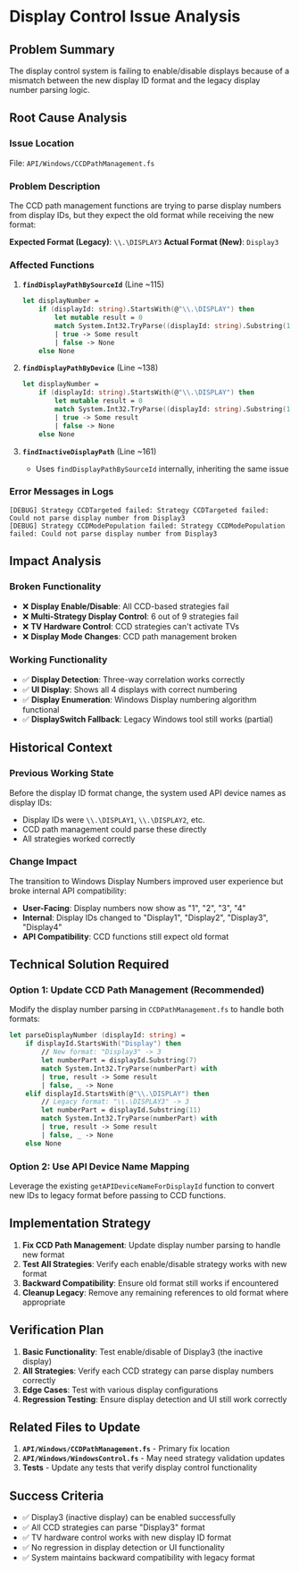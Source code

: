 # Display Control Issue Analysis

## Problem Summary

The display control system is failing to enable/disable displays because of a mismatch between the new display ID format and the legacy display number parsing logic.

## Root Cause Analysis

### Issue Location
File: `API/Windows/CCDPathManagement.fs`

### Problem Description
The CCD path management functions are trying to parse display numbers from display IDs, but they expect the old format while receiving the new format:

**Expected Format (Legacy)**: `\\.\DISPLAY3`
**Actual Format (New)**: `Display3`

### Affected Functions

1. **`findDisplayPathBySourceId`** (Line ~115)
   ```fsharp
   let displayNumber =
       if (displayId: string).StartsWith(@"\\.\DISPLAY") then
           let mutable result = 0
           match System.Int32.TryParse((displayId: string).Substring(11), &result) with
           | true -> Some result
           | false -> None
       else None
   ```

2. **`findDisplayPathByDevice`** (Line ~138)
   ```fsharp
   let displayNumber =
       if (displayId: string).StartsWith(@"\\.\DISPLAY") then
           let mutable result = 0
           match System.Int32.TryParse((displayId: string).Substring(11), &result) with
           | true -> Some result
           | false -> None
       else None
   ```

3. **`findInactiveDisplayPath`** (Line ~161)
   - Uses `findDisplayPathBySourceId` internally, inheriting the same issue

### Error Messages in Logs
```
[DEBUG] Strategy CCDTargeted failed: Strategy CCDTargeted failed: Could not parse display number from Display3
[DEBUG] Strategy CCDModePopulation failed: Strategy CCDModePopulation failed: Could not parse display number from Display3
```

## Impact Analysis

### Broken Functionality
- ❌ **Display Enable/Disable**: All CCD-based strategies fail
- ❌ **Multi-Strategy Display Control**: 6 out of 9 strategies fail
- ❌ **TV Hardware Control**: CCD strategies can't activate TVs
- ❌ **Display Mode Changes**: CCD path management broken

### Working Functionality
- ✅ **Display Detection**: Three-way correlation works correctly
- ✅ **UI Display**: Shows all 4 displays with correct numbering
- ✅ **Display Enumeration**: Windows Display numbering algorithm functional
- ✅ **DisplaySwitch Fallback**: Legacy Windows tool still works (partial)

## Historical Context

### Previous Working State
Before the display ID format change, the system used API device names as display IDs:
- Display IDs were `\\.\DISPLAY1`, `\\.\DISPLAY2`, etc.
- CCD path management could parse these directly
- All strategies worked correctly

### Change Impact
The transition to Windows Display Numbers improved user experience but broke internal API compatibility:
- **User-Facing**: Display numbers now show as "1", "2", "3", "4"
- **Internal**: Display IDs changed to "Display1", "Display2", "Display3", "Display4"
- **API Compatibility**: CCD functions still expect old format

## Technical Solution Required

### Option 1: Update CCD Path Management (Recommended)
Modify the display number parsing in `CCDPathManagement.fs` to handle both formats:

```fsharp
let parseDisplayNumber (displayId: string) =
    if displayId.StartsWith("Display") then
        // New format: "Display3" -> 3
        let numberPart = displayId.Substring(7)
        match System.Int32.TryParse(numberPart) with
        | true, result -> Some result
        | false, _ -> None
    elif displayId.StartsWith(@"\\.\DISPLAY") then
        // Legacy format: "\\.\DISPLAY3" -> 3
        let numberPart = displayId.Substring(11)
        match System.Int32.TryParse(numberPart) with
        | true, result -> Some result
        | false, _ -> None
    else None
```

### Option 2: Use API Device Name Mapping
Leverage the existing `getAPIDeviceNameForDisplayId` function to convert new IDs to legacy format before passing to CCD functions.

## Implementation Strategy

1. **Fix CCD Path Management**: Update display number parsing to handle new format
2. **Test All Strategies**: Verify each enable/disable strategy works with new format
3. **Backward Compatibility**: Ensure old format still works if encountered
4. **Cleanup Legacy**: Remove any remaining references to old format where appropriate

## Verification Plan

1. **Basic Functionality**: Test enable/disable of Display3 (the inactive display)
2. **All Strategies**: Verify each CCD strategy can parse display numbers correctly
3. **Edge Cases**: Test with various display configurations
4. **Regression Testing**: Ensure display detection and UI still work correctly

## Related Files to Update

1. **`API/Windows/CCDPathManagement.fs`** - Primary fix location
2. **`API/Windows/WindowsControl.fs`** - May need strategy validation updates
3. **Tests** - Update any tests that verify display control functionality

## Success Criteria

- ✅ Display3 (inactive display) can be enabled successfully
- ✅ All CCD strategies can parse "Display3" format
- ✅ TV hardware control works with new display ID format
- ✅ No regression in display detection or UI functionality
- ✅ System maintains backward compatibility with legacy format